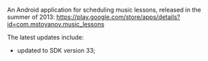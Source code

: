 An Android application for scheduling music lessons, released in the summer of
2013: https://play.google.com/store/apps/details?id=com.mstoyanov.music_lessons

The latest updates include:

- updated to SDK version 33;
